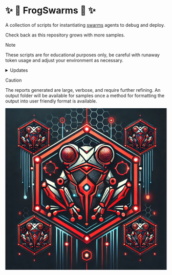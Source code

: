 # ✨ 🐸 FrogSwarms 🐸 ✨ 

A collection of scripts for instantiating [swarms](https://github.com/kyegomez/swarms) agents to debug and deploy.  

Check back as this repository grows with more samples.  

> [!NOTE]
> These scripts are for educational purposes only, be careful with runaway token usage and adjust your environment as necessary.

<details>
<summary>Updates</summary>

- 2.25.2025 The [creative rennaissance agent](scripts/creative_rennaissance_agent.py) script is now available. The prompt is simple but produces 3 agents that provide citations for their research, adjust as needed.  

- 2.23.2025 The [super researcher](scripts/super_researcher.py) script is now available. It serves as a starting test script for future swarms deployments.   

In addition, the [commodities broker](scripts/commodities_broker.py) is available.  
</details>

> [!CAUTION]
> The reports generated are large, verbose, and require further refining. An output folder will be available for samples once a method for formatting the output into user friendly format is available.

![Frog Swarms](media/frogswarms.webp)
